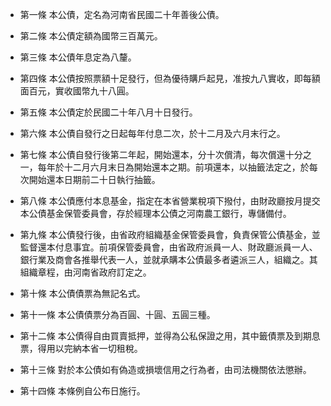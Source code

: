 * 第一條 本公債，定名為河南省民國二十年善後公債。

* 第二條 本公債定額為國幣三百萬元。

* 第三條 本公債年息定為八釐。

* 第四條 本公債按照票額十足發行，但為優待購戶起見，准按九八實收，即每額面百元，實收國幣九十八圓。

* 第五條 本公債定於民國二十年八月十日發行。

* 第六條 本公債自發行之日起每年付息二次，於十二月及六月末行之。

* 第七條 本公債自發行後第二年起，開始還本，分十次償清，每次償還十分之一，每年於十二月六月末日為開始還本之期。前項還本，以抽籤法定之，於每次開始還本日期前二十日執行抽籤。

* 第八條 本公債應付本息基金，指定在本省營業稅項下撥付，由財政廳按月提交本公債基金保管委員會，存於經理本公債之河南農工銀行，專儲備付。

* 第九條 本公債發行後，由省政府組織基金保管委員會，負責保管公債基金，並監督還本付息事宜。前項保管委員會，由省政府派員一人、財政廳派員一人、銀行業及商會各推舉代表一人，並就承購本公債最多者遴派三人，組織之。其組織章程，由河南省政府訂定之。

* 第十條 本公債債票為無記名式。

* 第十一條 本公債債票分為百圓、十圓、五圓三種。

* 第十二條 本公債得自由買賣抵押，並得為公私保證之用，其中籤債票及到期息票，得用以完納本省一切租稅。

* 第十三條 對於本公債如有偽造或損壞信用之行為者，由司法機關依法懲辦。

* 第十四條 本條例自公布日施行。

